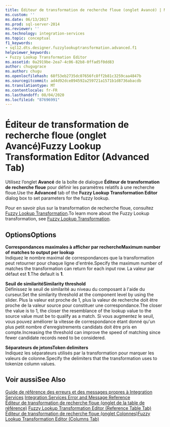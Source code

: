 ```yaml
---
title: Éditeur de transformation de recherche floue (onglet Avancé) | Microsoft Docs
ms.custom: ''
ms.date: 06/13/2017
ms.prod: sql-server-2014
ms.reviewer: ''
ms.technology: integration-services
ms.topic: conceptual
f1_keywords:
- sql12.dts.designer.fuzzylookuptransformation.advanced.f1
helpviewer_keywords:
- Fuzzy Lookup Transformation Editor
ms.assetid: 0a2919be-2ea7-4c06-82b8-0ffad5f0dd83
author: chugugrace
ms.author: chugu
ms.openlocfilehash: 68f53eb2735dc07656fc8ff2b81c3259caa4847b
ms.sourcegitcommit: ad4d92dce894592a259721a1571b1d8736abacdb
ms.translationtype: MT
ms.contentlocale: fr-FR
ms.lasthandoff: 08/04/2020
ms.locfileid: "87696991"
---
```

# <a name="fuzzy-lookup-transformation-editor-advanced-tab"></a><span data-ttu-id="5bd24-102">Éditeur de transformation de recherche floue (onglet Avancé)</span><span class="sxs-lookup"><span data-stu-id="5bd24-102">Fuzzy Lookup Transformation Editor (Advanced Tab)</span></span>
  <span data-ttu-id="5bd24-103">Utilisez l’onglet **Avancé** de la boîte de dialogue **Éditeur de transformation de recherche floue** pour définir les paramètres relatifs à une recherche floue.</span><span class="sxs-lookup"><span data-stu-id="5bd24-103">Use the **Advanced** tab of the **Fuzzy Lookup Transformation Editor** dialog box to set parameters for the fuzzy lookup.</span></span>  
  
 <span data-ttu-id="5bd24-104">Pour en savoir plus sur la transformation de recherche floue, consultez [Fuzzy Lookup Transformation](data-flow/transformations/lookup-transformation.md).</span><span class="sxs-lookup"><span data-stu-id="5bd24-104">To learn more about the Fuzzy Lookup transformation, see [Fuzzy Lookup Transformation](data-flow/transformations/lookup-transformation.md).</span></span>  
  
## <a name="options"></a><span data-ttu-id="5bd24-105">Options</span><span class="sxs-lookup"><span data-stu-id="5bd24-105">Options</span></span>  
 <span data-ttu-id="5bd24-106">**Correspondances maximales à afficher par recherche**</span><span class="sxs-lookup"><span data-stu-id="5bd24-106">**Maximum number of matches to output per lookup**</span></span>  
 <span data-ttu-id="5bd24-107">Indiquez le nombre maximal de correspondances que la transformation peut retourner pour chaque ligne d'entrée.</span><span class="sxs-lookup"><span data-stu-id="5bd24-107">Specify the maximum number of matches the transformation can return for each input row.</span></span> <span data-ttu-id="5bd24-108">La valeur par défaut est **1**.</span><span class="sxs-lookup"><span data-stu-id="5bd24-108">The default is **1**.</span></span>  
  
 <span data-ttu-id="5bd24-109">**Seuil de similarité**</span><span class="sxs-lookup"><span data-stu-id="5bd24-109">**Similarity threshold**</span></span>  
 <span data-ttu-id="5bd24-110">Définissez le seuil de similarité au niveau du composant à l'aide du curseur.</span><span class="sxs-lookup"><span data-stu-id="5bd24-110">Set the similarity threshold at the component level by using the slider.</span></span> <span data-ttu-id="5bd24-111">Plus la valeur est proche de 1, plus la valeur de recherche doit être proche de la valeur source pour constituer une correspondance.</span><span class="sxs-lookup"><span data-stu-id="5bd24-111">The closer the value is to 1, the closer the resemblance of the lookup value to the source value must be to qualify as a match.</span></span> <span data-ttu-id="5bd24-112">Si vous augmentez le seuil, vous pouvez améliorer la vitesse de correspondance étant donné qu'un plus petit nombre d'enregistrements candidats doit être pris en compte.</span><span class="sxs-lookup"><span data-stu-id="5bd24-112">Increasing the threshold can improve the speed of matching since fewer candidate records need to be considered.</span></span>  
  
 <span data-ttu-id="5bd24-113">**Séparateurs de jetons**</span><span class="sxs-lookup"><span data-stu-id="5bd24-113">**Token delimiters**</span></span>  
 <span data-ttu-id="5bd24-114">Indiquez les séparateurs utilisés par la transformation pour marquer les valeurs de colonne.</span><span class="sxs-lookup"><span data-stu-id="5bd24-114">Specify the delimiters that the transformation uses to tokenize column values.</span></span>  
  
## <a name="see-also"></a><span data-ttu-id="5bd24-115">Voir aussi</span><span class="sxs-lookup"><span data-stu-id="5bd24-115">See Also</span></span>  
 <span data-ttu-id="5bd24-116">[Guide de référence des erreurs et des messages propres à Integration Services](../../2014/integration-services/integration-services-error-and-message-reference.md) </span><span class="sxs-lookup"><span data-stu-id="5bd24-116">[Integration Services Error and Message Reference](../../2014/integration-services/integration-services-error-and-message-reference.md) </span></span>  
 <span data-ttu-id="5bd24-117">[Éditeur de transformation de recherche floue &#40;onglet de la table de référence&#41;](../../2014/integration-services/fuzzy-lookup-transformation-editor-reference-table-tab.md) </span><span class="sxs-lookup"><span data-stu-id="5bd24-117">[Fuzzy Lookup Transformation Editor &#40;Reference Table Tab&#41;](../../2014/integration-services/fuzzy-lookup-transformation-editor-reference-table-tab.md) </span></span>  
 [<span data-ttu-id="5bd24-118">Éditeur de transformation de recherche floue &#40;onglet Colonnes&#41;</span><span class="sxs-lookup"><span data-stu-id="5bd24-118">Fuzzy Lookup Transformation Editor &#40;Columns Tab&#41;</span></span>](../../2014/integration-services/fuzzy-lookup-transformation-editor-columns-tab.md)  
  
  
